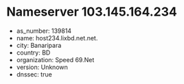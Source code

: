 # Nameserver 103.145.164.234

* as_number: 139814
* name: host234.lixbd.net.net.
* city: Banaripara
* country: BD
* organization: Speed 69.Net
* version: Unknown
* dnssec: true
